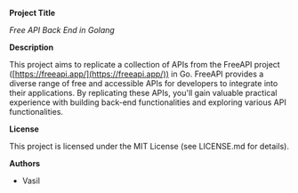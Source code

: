 **Project Title**

*Free API Back End in Golang*

**Description**

This project aims to replicate a collection of APIs from the FreeAPI project ([https://freeapi.app/](https://freeapi.app/)) in Go. FreeAPI provides a diverse range of free and accessible APIs for developers to integrate into their applications. By replicating these APIs, you'll gain valuable practical experience with building back-end functionalities and exploring various API functionalities.

**License**

This project is licensed under the MIT License (see LICENSE.md for details).

**Authors**

* Vasil
```
